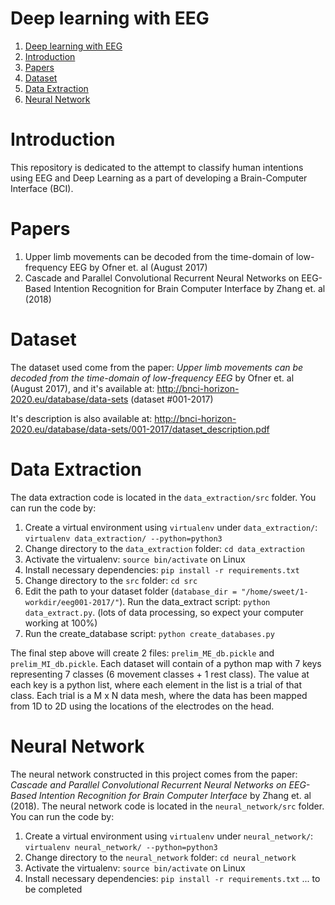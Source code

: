 # Deep learning with EEG

1. [Deep learning with EEG](#deep-learning-with-eeg)
2. [Introduction](#introduction)
3. [Papers](#papers)
4. [Dataset](#dataset)
5. [Data Extraction](#data-extraction)
6. [Neural Network](#neural-network)

# Introduction

This repository is dedicated to the attempt to classify human intentions using
EEG and Deep Learning as a part of developing a Brain-Computer Interface (BCI).

# Papers

1. Upper limb movements can be decoded from the time-domain of low-frequency EEG by Ofner et. al (August 2017)
2. Cascade and Parallel Convolutional Recurrent Neural Networks on EEG-Based Intention Recognition for Brain Computer Interface by Zhang et. al (2018)

# Dataset

The dataset used come from the paper: _Upper limb movements can be decoded from
the time-domain of low-frequency EEG_ by Ofner et. al (August 2017), and it's
available at: http://bnci-horizon-2020.eu/database/data-sets (dataset #001-2017)

It's description is also available at: http://bnci-horizon-2020.eu/database/data-sets/001-2017/dataset_description.pdf

# Data Extraction

The data extraction code is located in the `data_extraction/src` folder. You can run the code by:

1. Create a virtual environment using `virtualenv` under `data_extraction/`: `virtualenv data_extraction/ --python=python3`
2. Change directory to the `data_extraction` folder: `cd data_extraction`
3. Activate the virtualenv: `source bin/activate` on Linux
4. Install necessary dependencies: `pip install -r requirements.txt`
5. Change directory to the `src` folder: `cd src`
6. Edit the path to your dataset folder (`database_dir = "/home/sweet/1-workdir/eeg001-2017/"`). Run the data_extract script: `python data_extract.py`. (lots of data processing, so expect your computer working at 100%)
7. Run the create_database script: `python create_databases.py`

The final step above will create 2 files: `prelim_ME_db.pickle` and `prelim_MI_db.pickle`. Each dataset will contain of a python map with 7 keys representing 7 classes (6 movement classes + 1 rest class). The value at each key is a python list, where each element in the list is a trial of that class. Each trial is a M x N data mesh, where the data has been mapped from 1D to 2D using the locations of the electrodes on the head.

# Neural Network

The neural network constructed in this project comes from the paper: _Cascade and Parallel Convolutional Recurrent Neural Networks on EEG-Based Intention Recognition for Brain Computer Interface_ by Zhang et. al (2018).
The neural network code is located in the `neural_network/src` folder. You can run the code by:

1. Create a virtual environment using `virtualenv` under `neural_network/`: `virtualenv neural_network/ --python=python3`
2. Change directory to the `neural_network` folder: `cd neural_network`
3. Activate the virtualenv: `source bin/activate` on Linux
4. Install necessary dependencies: `pip install -r requirements.txt`
... to be completed